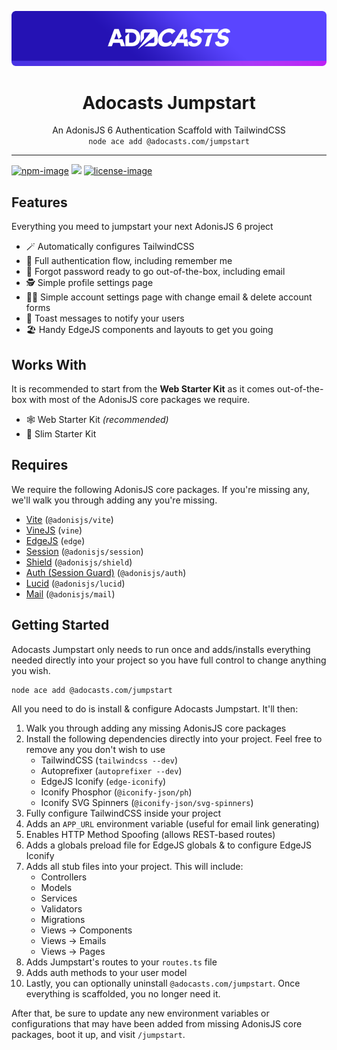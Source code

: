 ![Adocasts](https://github.com/adocasts/.github/blob/main/assets/brand-banner-rounded.png?raw=true)

<h1 align="center">
  Adocasts Jumpstart
</h1>
<p align="center">
  An AdonisJS 6 Authentication Scaffold with TailwindCSS
  <br/>
  <code>node ace add @adocasts.com/jumpstart</code>
</p>

<hr />

[![npm-image]][npm-url] ![][typescript-image] [![license-image]][license-url]

## Features
Everything you meed to jumpstart your next AdonisJS 6 project
- 🪄 Automatically configures TailwindCSS
- 🔐 Full authentication flow, including remember me
- 🔏 Forgot password ready to go out-of-the-box, including email
- 🕵️ Simple profile settings page
- 👨‍💻 Simple account settings page with change email & delete account forms
- 🚨 Toast messages to notify your users
- 🏖️ Handy EdgeJS components and layouts to get you going

## Works With
It is recommended to start from the **Web Starter Kit** as it comes out-of-the-box with most of the AdonisJS core packages we require.
- 🕸️ Web Starter Kit *(recommended)*
- 📏 Slim Starter Kit

## Requires
We require the following AdonisJS core packages. If you're missing any, we'll walk you through adding any you're missing.
- [Vite](https://docs.adonisjs.com/guides/basics/vite) (`@adonisjs/vite`)
- [VineJS](https://docs.adonisjs.com/guides/basics/validation) (`vine`)
- [EdgeJS](https://docs.adonisjs.com/guides/views-and-templates/edgejs) (`edge`)
- [Session](https://docs.adonisjs.com/guides/basics/session) (`@adonisjs/session`)
- [Shield](https://docs.adonisjs.com/guides/security/securing-ssr-applications) (`@adonisjs/shield`)
- [Auth (Session Guard)](https://docs.adonisjs.com/guides/authentication/introduction) (`@adonisjs/auth`)
- [Lucid](https://docs.adonisjs.com/guides/database/lucid) (`@adonisjs/lucid`)
- [Mail](https://docs.adonisjs.com/guides/digging-deeper/mail) (`@adonisjs/mail`)

## Getting Started
Adocasts Jumpstart only needs to run once and adds/installs everything needed directly into your project so you have full control to change anything you wish.
```shell
node ace add @adocasts.com/jumpstart
```
All you need to do is install & configure Adocasts Jumpstart. It'll then:
1. Walk you through adding any missing AdonisJS core packages
2. Install the following dependencies directly into your project. Feel free to remove any you don't wish to use
   - TailwindCSS (`tailwindcss --dev`)
   - Autoprefixer (`autoprefixer --dev`)
   - EdgeJS Iconify (`edge-iconify`)
   - Iconify Phosphor (`@iconify-json/ph`)
   - Iconify SVG Spinners (`@iconify-json/svg-spinners`)
3. Fully configure TailwindCSS inside your project
4. Adds an `APP_URL` environment variable (useful for email link generating)
5. Enables HTTP Method Spoofing (allows REST-based routes)
6. Adds a globals preload file for EdgeJS globals & to configure EdgeJS Iconify
7. Adds all stub files into your project. This will include:
   - Controllers
   - Models
   - Services
   - Validators
   - Migrations
   - Views -> Components
   - Views -> Emails
   - Views -> Pages
8. Adds Jumpstart's routes to your `routes.ts` file
9. Adds auth methods to your user model
10. Lastly, you can optionally uninstall `@adocasts.com/jumpstart`. Once everything is scaffolded, you no longer need it.

After that, be sure to update any new environment variables or configurations that may have been added from missing AdonisJS core packages, boot it up, and visit `/jumpstart`.

[npm-image]: https://img.shields.io/npm/v/@adocasts.com/jumpstart/latest.svg?style=for-the-badge&logo=npm
[npm-url]: https://www.npmjs.com/package/@adocasts.com/jumpstart/v/latest 'npm'
[typescript-image]: https://img.shields.io/badge/Typescript-294E80.svg?style=for-the-badge&logo=typescript
[license-url]: LICENSE.md
[license-image]: https://img.shields.io/github/license/adocasts/generate-models?style=for-the-badge
